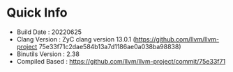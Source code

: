 # Quick Info
* Build Date : 20220625
* Clang Version : ZyC clang version 13.0.1 (https://github.com/llvm/llvm-project 75e33f71c2dae584b13a7d1186ae0a038ba98838)
* Binutils Version : 2.38
* Compiled Based : https://github.com/llvm/llvm-project/commit/75e33f71


